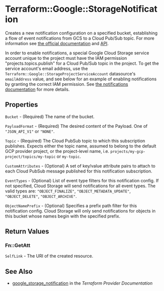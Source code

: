 # Terraform::Google::StorageNotification

Creates a new notification configuration on a specified bucket, establishing a flow of event notifications from GCS to a Cloud Pub/Sub topic.
 For more information see 
[the official documentation](https://cloud.google.com/storage/docs/pubsub-notifications) 
and 
[API](https://cloud.google.com/storage/docs/json_api/v1/notifications).

In order to enable notifications, a special Google Cloud Storage service account unique to the project
must have the IAM permission "projects.topics.publish" for a Cloud Pub/Sub topic in the project. To get the service
account's email address, use the `Terraform::Google::StorageProjectServiceAccount` datasource's `emailAddress` value, and see below
for an example of enabling notifications by granting the correct IAM permission. See
[the notifications documentation](https://cloud.google.com/storage/docs/gsutil/commands/notification) for more details.

## Properties

`Bucket` - (Required) The name of the bucket.

`PayloadFormat` - (Required) The desired content of the Payload. One of `"JSON_API_V1"` or `"NONE"`.

`Topic` - (Required) The Cloud PubSub topic to which this subscription publishes. Expects either the topic name, assumed to belong to the default GCP provider project, or the project-level name, i.e. `projects/my-gcp-project/topics/my-topic` or `my-topic`.

`CustomAttributes` - (Optional)  A set of key/value attribute pairs to attach to each Cloud PubSub message published for this notification subscription.

`EventTypes` - (Optional) List of event type filters for this notification config. If not specified, Cloud Storage will send notifications for all event types. The valid types are: `"OBJECT_FINALIZE"`, `"OBJECT_METADATA_UPDATE"`, `"OBJECT_DELETE"`, `"OBJECT_ARCHIVE"`.

`ObjectNamePrefix` - (Optional) Specifies a prefix path filter for this notification config. Cloud Storage will only send notifications for objects in this bucket whose names begin with the specified prefix.


## Return Values

### Fn::GetAtt

`SelfLink` - The URI of the created resource.

## See Also

* [google_storage_notification](https://www.terraform.io/docs/providers/google/r/storage_notification.html) in the _Terraform Provider Documentation_